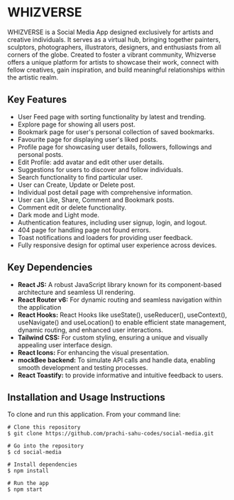 # WHIZVERSE
WHIZVERSE is a Social Media App designed exclusively for artists and creative individuals. It serves as a virtual hub, bringing together painters, sculptors, photographers, illustrators, designers, and enthusiasts from all corners of the globe. Created to foster a vibrant community, Whizverse offers a unique platform for artists to showcase their work, connect with fellow creatives, gain inspiration, and build meaningful relationships within the artistic realm.

## Key Features

- User Feed page with sorting functionality by latest and trending.
- Explore page for showing all users post.
- Bookmark page for user's personal collection of saved bookmarks.
- Favourite page for displaying user's liked posts.
- Profile page for showcasing user details, followers, followings and personal posts.
- Edit Profile: add avatar and edit other user details.
- Suggestions for users to discover and follow individuals.
- Search functionality to find particular user.
- User can Create, Update or Delete post.
- Individual post detail page with comprehensive information.
- User can Like, Share, Comment and Bookmark posts.
- Comment edit or delete functionality.
- Dark mode and Light mode.
- Authentication features, including user signup, login, and logout.
- 404 page for handling page not found errors.
- Toast notifications and loaders for providing user feedback.
- Fully responsive design for optimal user experience across devices.
  
## Key Dependencies

- **React JS:** A robust JavaScript library known for its component-based architecture and seamless UI rendering.
- **React Router v6:** For dynamic routing and seamless navigation within the application
- **React Hooks:** React Hooks like useState(), useReducer(), useContext(), useNavigate() and useLocation() to enable efficient state management, dynamic routing, and enhanced user interactions.
- **Tailwind CSS:** For custom styling, ensuring a unique and visually appealing user interface design.
- **React Icons:** For enhancing the visual presentation.
- **mockBee backend:** To simulate API calls and handle data, enabling smooth development and testing processes.
- **React Toastify:** to provide informative and intuitive feedback to users.

## Installation and Usage Instructions 
To clone and run this application. From your command line:
```
# Clone this repository
$ git clone https://github.com/prachi-sahu-codes/social-media.git

# Go into the repository
$ cd social-media

# Install dependencies
$ npm install

# Run the app
$ npm start
```
